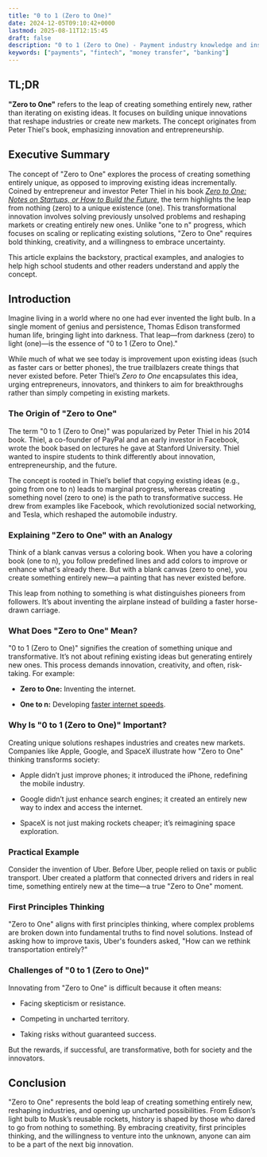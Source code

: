 ```yaml
---
title: "0 to 1 (Zero to One)"
date: 2024-12-05T09:10:42+0000
lastmod: 2025-08-11T12:15:45
draft: false
description: "0 to 1 (Zero to One) - Payment industry knowledge and insights"
keywords: ["payments", "fintech", "money transfer", "banking"]
---
```


## TL;DR

**"Zero to One"** refers to the leap of creating something entirely new, rather than iterating on existing ideas. It focuses on building unique innovations that reshape industries or create new markets. The concept originates from Peter Thiel's book, emphasizing innovation and entrepreneurship.

## Executive Summary

The concept of "Zero to One" explores the process of creating something entirely unique, as opposed to improving existing ideas incrementally. Coined by entrepreneur and investor Peter Thiel in his book *[Zero to One: Notes on Startups, or How to Build the Future](https://www.amazon.com/Zero-One-Notes-Startups-Future/dp/0804139296)*, the term highlights the leap from nothing (zero) to a unique existence (one). This transformational innovation involves solving previously unsolved problems and reshaping markets or creating entirely new ones. Unlike "one to n" progress, which focuses on scaling or replicating existing solutions, "Zero to One" requires bold thinking, creativity, and a willingness to embrace uncertainty.

This article explains the backstory, practical examples, and analogies to help high school students and other readers understand and apply the concept.

## Introduction

Imagine living in a world where no one had ever invented the light bulb. In a single moment of genius and persistence, Thomas Edison transformed human life, bringing light into darkness. That leap—from darkness (zero) to light (one)—is the essence of "0 to 1 (Zero to One)."

While much of what we see today is improvement upon existing ideas (such as faster cars or better phones), the true trailblazers create things that never existed before. Peter Thiel’s *Zero to One* encapsulates this idea, urging entrepreneurs, innovators, and thinkers to aim for breakthroughs rather than simply competing in existing markets.

### The Origin of "Zero to One"

The term "0 to 1 (Zero to One)" was popularized by Peter Thiel in his 2014 book. Thiel, a co-founder of PayPal and an early investor in Facebook, wrote the book based on lectures he gave at Stanford University. Thiel wanted to inspire students to think differently about innovation, entrepreneurship, and the future.

The concept is rooted in Thiel’s belief that copying existing ideas (e.g., going from one to n) leads to marginal progress, whereas creating something novel (zero to one) is the path to transformative success. He drew from examples like Facebook, which revolutionized social networking, and Tesla, which reshaped the automobile industry.

### Explaining "Zero to One" with an Analogy

Think of a blank canvas versus a coloring book. When you have a coloring book (one to n), you follow predefined lines and add colors to improve or enhance what's already there. But with a blank canvas (zero to one), you create something entirely new—a painting that has never existed before.

This leap from nothing to something is what distinguishes pioneers from followers. It’s about inventing the airplane instead of building a faster horse-drawn carriage.

### What Does "Zero to One" Mean?

"0 to 1 (Zero to One)" signifies the creation of something unique and transformative. It’s not about refining existing ideas but generating entirely new ones. This process demands innovation, creativity, and often, risk-taking. For example:

- **Zero to One:** Inventing the internet.

- **One to n:** Developing [faster internet speeds](https://faisalkhanllc.xyz/resources/payments-wiki/i/internet-of-things-iot/).

### Why Is "0 to 1 (Zero to One)" Important?

Creating unique solutions reshapes industries and creates new markets. Companies like Apple, Google, and SpaceX illustrate how "Zero to One" thinking transforms society:

- Apple didn’t just improve phones; it introduced the iPhone, redefining the mobile industry.

- Google didn’t just enhance search engines; it created an entirely new way to index and access the internet.

- SpaceX is not just making rockets cheaper; it’s reimagining space exploration.

### Practical Example

Consider the invention of Uber. Before Uber, people relied on taxis or public transport. Uber created a platform that connected drivers and riders in real time, something entirely new at the time—a true "Zero to One" moment.

### First Principles Thinking

"Zero to One" aligns with first principles thinking, where complex problems are broken down into fundamental truths to find novel solutions. Instead of asking how to improve taxis, Uber's founders asked, "How can we rethink transportation entirely?"

### Challenges of "0 to 1 (Zero to One)"

Innovating from "Zero to One" is difficult because it often means:

- Facing skepticism or resistance.

- Competing in uncharted territory.

- Taking risks without guaranteed success.

But the rewards, if successful, are transformative, both for society and the innovators.

## Conclusion

"Zero to One" represents the bold leap of creating something entirely new, reshaping industries, and opening up uncharted possibilities. From Edison’s light bulb to Musk’s reusable rockets, history is shaped by those who dared to go from nothing to something. By embracing creativity, first principles thinking, and the willingness to venture into the unknown, anyone can aim to be a part of the next big innovation.

###